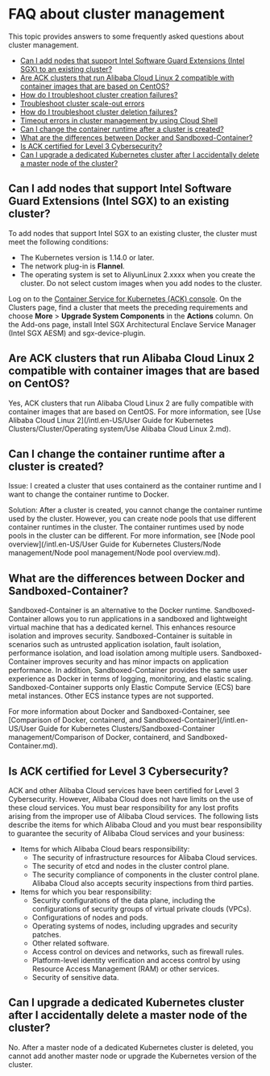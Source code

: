 # FAQ about cluster management

This topic provides answers to some frequently asked questions about cluster management.

-   [Can I add nodes that support Intel Software Guard Extensions \(Intel SGX\) to an existing cluster?](#section_f5n_8ir_imk)
-   [Are ACK clusters that run Alibaba Cloud Linux 2 compatible with container images that are based on CentOS?](#section_g8z_g18_h2h)
-   [How do I troubleshoot cluster creation failures?](~~86762~~)
-   [Troubleshoot cluster scale-out errors](~~178936~~)
-   [How do I troubleshoot cluster deletion failures?](~~86763~~)
-   [Timeout errors in cluster management by using Cloud Shell](~~141857~~)
-   [Can I change the container runtime after a cluster is created?](#section_4hy_0ag_uhv)
-   [What are the differences between Docker and Sandboxed-Container?](#section_qth_71w_zay)
-   [Is ACK certified for Level 3 Cybersecurity?](#section_vjv_8xu_ud2)
-   [Can I upgrade a dedicated Kubernetes cluster after I accidentally delete a master node of the cluster?](#section_4ee_drq_c2e)

## Can I add nodes that support Intel Software Guard Extensions \(Intel SGX\) to an existing cluster?

To add nodes that support Intel SGX to an existing cluster, the cluster must meet the following conditions:

-   The Kubernetes version is 1.14.0 or later.
-   The network plug-in is **Flannel**.
-   The operating system is set to AliyunLinux 2.xxxx when you create the cluster. Do not select custom images when you add nodes to the cluster.

Log on to the [Container Service for Kubernetes \(ACK\) console](https://cs.console.aliyun.com/). On the Clusters page, find a cluster that meets the preceding requirements and choose **More** \> **Upgrade System Components** in the **Actions** column. On the Add-ons page, install Intel SGX Architectural Enclave Service Manager \(Intel SGX AESM\) and sgx-device-plugin.

## Are ACK clusters that run Alibaba Cloud Linux 2 compatible with container images that are based on CentOS?

Yes, ACK clusters that run Alibaba Cloud Linux 2 are fully compatible with container images that are based on CentOS. For more information, see [Use Alibaba Cloud Linux 2](/intl.en-US/User Guide for Kubernetes Clusters/Cluster/Operating system/Use Alibaba Cloud Linux 2.md).

## Can I change the container runtime after a cluster is created?

Issue: I created a cluster that uses containerd as the container runtime and I want to change the container runtime to Docker.

Solution: After a cluster is created, you cannot change the container runtime used by the cluster. However, you can create node pools that use different container runtimes in the cluster. The container runtimes used by node pools in the cluster can be different. For more information, see [Node pool overview](/intl.en-US/User Guide for Kubernetes Clusters/Node management/Node pool management/Node pool overview.md).

## What are the differences between Docker and Sandboxed-Container?

Sandboxed-Container is an alternative to the Docker runtime. Sandboxed-Container allows you to run applications in a sandboxed and lightweight virtual machine that has a dedicated kernel. This enhances resource isolation and improves security. Sandboxed-Container is suitable in scenarios such as untrusted application isolation, fault isolation, performance isolation, and load isolation among multiple users. Sandboxed-Container improves security and has minor impacts on application performance. In addition, Sandboxed-Container provides the same user experience as Docker in terms of logging, monitoring, and elastic scaling. Sandboxed-Container supports only Elastic Compute Service \(ECS\) bare metal instances. Other ECS instance types are not supported.

For more information about Docker and Sandboxed-Container, see [Comparison of Docker, containerd, and Sandboxed-Container](/intl.en-US/User Guide for Kubernetes Clusters/Sandboxed-Container management/Comparison of Docker, containerd, and Sandboxed-Container.md).

## Is ACK certified for Level 3 Cybersecurity?

ACK and other Alibaba Cloud services have been certified for Level 3 Cybersecurity. However, Alibaba Cloud does not have limits on the use of these cloud services. You must bear responsibility for any lost profits arising from the improper use of Alibaba Cloud services. The following lists describe the items for which Alibaba Cloud and you must bear responsibility to guarantee the security of Alibaba Cloud services and your business:

-   Items for which Alibaba Cloud bears responsibility:
    -   The security of infrastructure resources for Alibaba Cloud services.
    -   The security of etcd and nodes in the cluster control plane.
    -   The security compliance of components in the cluster control plane. Alibaba Cloud also accepts security inspections from third parties.
-   Items for which you bear responsibility:
    -   Security configurations of the data plane, including the configurations of security groups of virtual private clouds \(VPCs\).
    -   Configurations of nodes and pods.
    -   Operating systems of nodes, including upgrades and security patches.
    -   Other related software.
    -   Access control on devices and networks, such as firewall rules.
    -   Platform-level identity verification and access control by using Resource Access Management \(RAM\) or other services.
    -   Security of sensitive data.

## Can I upgrade a dedicated Kubernetes cluster after I accidentally delete a master node of the cluster?

No. After a master node of a dedicated Kubernetes cluster is deleted, you cannot add another master node or upgrade the Kubernetes version of the cluster.

